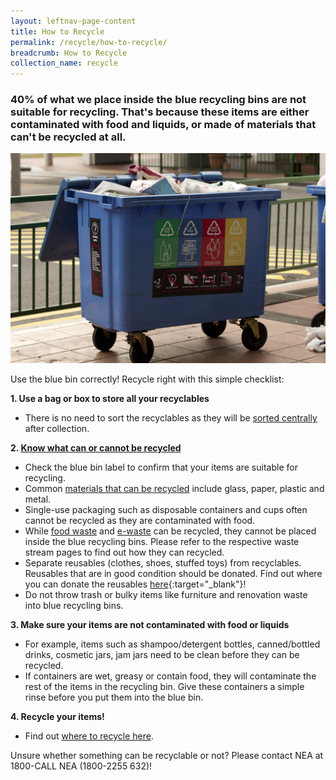 ```yaml
---
layout: leftnav-page-content
title: How to Recycle
permalink: /recycle/how-to-recycle/
breadcrumb: How to Recycle
collection_name: recycle
---
```


### 40% of what we place inside the blue recycling bins are not suitable for recycling. That's because these items are either contaminated with food and liquids, or made of materials that can't be recycled at all.

![recycling bin in singapore](/images/recycling-bin-in-singapore.jpg)

Use the blue bin correctly! Recycle right with this simple checklist: 

**1. Use a bag or box to store all your recyclables**
* There is no need to sort the recyclables as they will be [sorted centrally](/recycle/what-happens-to-recyclables/) after collection.


**2. [Know what can or cannot be recycled](/recycle/what-to-recycle/)** 

* Check the blue bin label to confirm that your items are suitable for recycling. 
* Common [materials that can be recycled](/recycle/what-to-recycle/) include glass, paper, plastic and metal.
* Single-use packaging such as disposable containers and cups often cannot be recycled as they are contaminated with food.
* While [food waste](https://isomer-mewrzerowaste-staging.netlify.com/waste-streams/food-waste/) and [e-waste](/waste-streams/e-waste/) can be recycled, they cannot be placed inside the blue recycling bins. Please refer to the respective waste stream pages to find out how they can recycled.
* Separate reusables (clothes, shoes, stuffed toys) from recyclables. Reusables that are in good condition should be donated. Find out where you can donate the reusables [here](https://www.facebook.com/MEWRsingapore/posts/2248425458541997){:target="_blank"}!
* Do not throw trash or bulky items like furniture and renovation waste into blue recycling bins.


**3. Make sure your items are not contaminated with food or liquids**
* For example, items such as shampoo/detergent bottles, canned/bottled drinks, cosmetic jars, jam jars need to be clean before they can be recycled. 
* If containers are wet, greasy or contain food, they will contaminate the rest of the items in the recycling bin. Give these containers a simple rinse before you put them into the blue bin.

**4. Recycle your items!**
* Find out [where to recycle here](/recycle/where-to-recycle/).



Unsure whether something can be recyclable or not? Please contact NEA at 1800-CALL NEA (1800-2255 632)!


